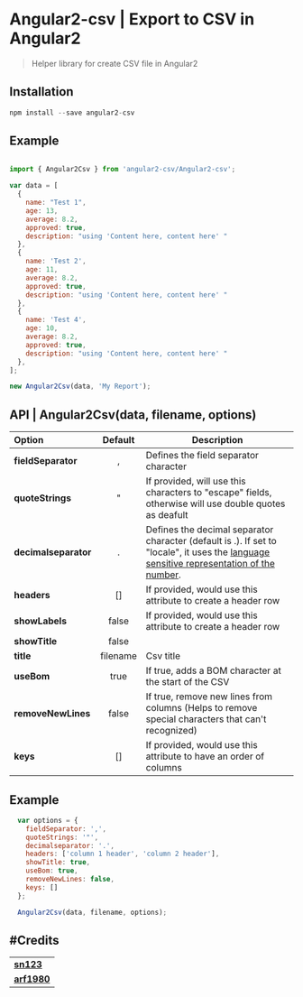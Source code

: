 # Angular2-csv | Export to CSV  in Angular2

> Helper library for create CSV file in Angular2
> 

## Installation

```javascript
npm install --save angular2-csv
```

## Example
```javascript

import { Angular2Csv } from 'angular2-csv/Angular2-csv';

var data = [
  {
    name: "Test 1",
    age: 13,
    average: 8.2,
    approved: true,
    description: "using 'Content here, content here' "
  },
  {
    name: 'Test 2',
    age: 11,
    average: 8.2,
    approved: true,
    description: "using 'Content here, content here' "
  },
  {
    name: 'Test 4',
    age: 10,
    average: 8.2,
    approved: true,
    description: "using 'Content here, content here' "
  },
];

new Angular2Csv(data, 'My Report');

```

## API | **Angular2Csv(data, filename, options)**


| Option        | Default           | Description  |
| :------------- |:-------------:| -----|
| **fieldSeparator**      | , | Defines the field separator character |
| **quoteStrings**      | "      | If provided, will use this characters to "escape" fields, otherwise will use double quotes as deafult |
| **decimalseparator** | .      | Defines the decimal separator character (default is .). If set to "locale", it uses the [language sensitive representation of the number](https://developer.mozilla.org/en-US/docs/Web/JavaScript/Reference/Global_Objects/Number/toLocaleString).|
| **headers** | []      | If provided, would use this attribute to create a header row |
| **showLabels** | false      | If provided, would use this attribute to create a header row |
| **showTitle** | false      |   |
| **title** |  filename | Csv title |
| **useBom** | true      | If true, adds a BOM character at the start of the CSV |
| **removeNewLines** | false      | If true, remove new lines from columns (Helps to remove special characters that can't recognized) |
| **keys** | []      | If provided, would use this attribute to have an order of columns|

**Example**
---

```javascript
  var options = { 
    fieldSeparator: ',',
    quoteStrings: '"',
    decimalseparator: '.',
    headers: ['column 1 header', 'column 2 header'],
    showTitle: true,
    useBom: true,
    removeNewLines: false,
    keys: []
  };

  Angular2Csv(data, filename, options);

```
#Credits
---

|                |
| :------------- |
| **[sn123](https://github.com/sn123)** |
| **[arf1980](https://github.com/arf1980)** |
